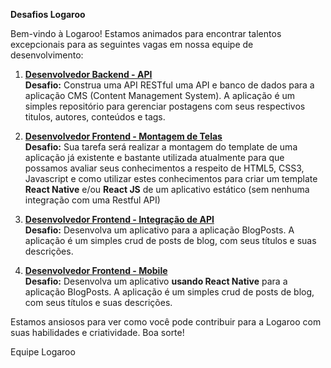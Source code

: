 **Desafios Logaroo**

Bem-vindo à Logaroo! Estamos animados para encontrar talentos excepcionais para as seguintes vagas em nossa equipe de desenvolvimento:

1. [**Desenvolvedor Backend - API**](https://github.com/Logaroo/desafios/blob/main/Backend.md)<br>
**Desafio:** Construa uma API RESTful uma API e banco de dados para a aplicação CMS (Content Management System). A aplicação é um simples repositório para gerenciar postagens com seus respectivos titulos, autores, conteúdos e tags.

2. [**Desenvolvedor Frontend - Montagem de Telas**](https://github.com/Logaroo/desafios/blob/main/Frontend-Designer.md)<br>
**Desafio:** Sua tarefa será realizar a montagem do template de uma aplicação já existente e bastante utilizada atualmente para que possamos avaliar seus conhecimentos a respeito de HTML5, CSS3, Javascript e como utilizar estes conhecimentos para criar um template **React Native** e/ou **React JS** de um aplicativo estático (sem nenhuma integração com uma Restful API)

3. [**Desenvolvedor Frontend - Integração de API**](https://github.com/Logaroo/desafios/blob/main/Dev-Frontend.md)<br>
**Desafio:** Desenvolva um aplicativo para a aplicação BlogPosts. A aplicação é um simples crud de posts de blog, com seus títulos e suas descrições. 

4. [**Desenvolvedor Frontend - Mobile**](https://github.com/Logaroo/Desafios/blob/main/Frontend-Mobile.md)<br>
**Desafio:** Desenvolva um aplicativo **usando React Native** para a aplicação BlogPosts. A aplicação é um simples crud de posts de blog, com seus títulos e suas descrições.

Estamos ansiosos para ver como você pode contribuir para a Logaroo com suas habilidades e criatividade. Boa sorte!

Equipe Logaroo

